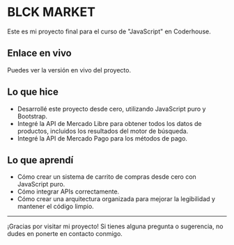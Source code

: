 # BLCK MARKET

Este es mi proyecto final para el curso de "JavaScript" en Coderhouse.

## Enlace en vivo

Puedes ver la versión en vivo del proyecto.

## Lo que hice

- Desarrollé este proyecto desde cero, utilizando JavaScript puro y Bootstrap.
- Integré la API de Mercado Libre para obtener todos los datos de productos, incluidos los resultados del motor de búsqueda.
- Integré la API de Mercado Pago para los métodos de pago.

## Lo que aprendí

- Cómo crear un sistema de carrito de compras desde cero con JavaScript puro.
- Cómo integrar APIs correctamente.
- Cómo crear una arquitectura organizada para mejorar la legibilidad y mantener el código limpio.



---

¡Gracias por visitar mi proyecto! Si tienes alguna pregunta o sugerencia, no dudes en ponerte en contacto conmigo.
